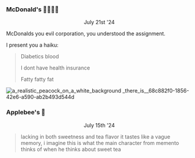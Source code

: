 ### McDonald's 🍃🍃🍃🍃

<p style="text-align: center;">July 21st '24</p>

McDonalds you evil corporation, you understood the assignment.

I present you a haiku:

> Diabetics blood
> 
> I dont have health insurance
> 
> Fatty fatty fat
> 

![a_realistic_peacock_on_a_white_background _there_is__68c882f0-1856-42e6-a590-ab2b493d544d](https://github.com/user-attachments/assets/c27a0ea2-e9bd-4caf-99e8-d18717438bc5)


### Applebee's 🍃

<p style="text-align: center;">July 15th '24</p>

> lacking in both sweetness and tea flavor it tastes like a vague memory, i imagine this is what the main character from memento thinks of when he thinks about sweet tea

